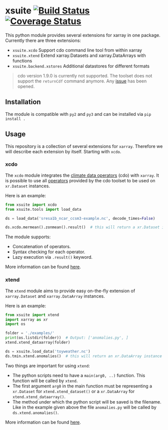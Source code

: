 # xsuite [![Build Status](https://travis-ci.org/ucyo/xsuite.svg?branch=master)](https://travis-ci.org/ucyo/xsuite) [![Coverage Status](https://coveralls.io/repos/github/ucyo/xsuite/badge.svg?branch=master)](https://coveralls.io/github/ucyo/xsuite?branch=master)
This python module provides several extensions for xarray in one package.
Currently there are three extensions:

- `xsuite.xcdo` Support cdo command line tool from within xarray
- `xsuite.xtend` Extend xarray.Datasets and xarray.DataArrays with functions
- `xsuite.backend.xstores` Additional datastores for different formats

> cdo version 1.9.0 is currently not supported. The toolset does not support
> the `returnCdf` command anymore. Any [issue](https://code.mpimet.mpg.de/issues/7839#change-33102)
> has been opened.

## Installation
The module is compatible with `py2` and `py3` and can be installed via `pip install .`

## Usage

This repository is a collection of several extensions for `xarray`. Therefore
we will describe each extension by itself. Starting with `xcdo`.

### xcdo

The `xcdo` module integrates the [climate data operators](https://code.mpimet.mpg.de/projects/cdo)
(cdo) with `xarray`. It is possible to use all [operators](https://code.mpimet.mpg.de/projects/cdo/embedded/index.html)
provided by the cdo toolset to be used on `xr.Dataset` instances.

Here is an example:

```python
from xsuite import xcdo
from xsuite.tools import load_data

ds = load_data('sresa1b_ncar_ccsm3-example.nc', decode_times=False)

ds.xcdo.mermean().zonmean().result()  # this will return a xr.Dataset instance
```

The module supports:
- Concatenation of operators.
- Syntax checking for each operator.
- Lazy execution via `.result()` keyword.

More information can be found [here](xsuite/xcdo/README.md).


### xtend

The `xtend` module aims to provide easy on-the-fly extension of `xarray.Dataset`
and `xarray.DataArray` instances.

Here is an example:

```python
from xsuite import xtend
import xarray as xr
import os

folder = './examples/'
print(os.listdir(folder))  # Output: ['anomalies.py', ]
xtend.xtend_dataarray(folder)

ds = xsuite.load_data('toyweather.nc')
ds.tmin.xtend.anomalies()  # this will return an xr.DataArray instance
```

Two things are important for using `xtend`:
- The python scripts need to have a `main(arg0, ..)` function. This function will be
called by `xtend`.
- The first argument `arg0` in the main function must be representing
a `xr.Dataset` for `xtend.xtend_dataset()` or a `xr.DataArray` for `xtend.xtend_dataarray()`.
- The method under which the python script will be saved is the filename. Like
in the example given above the file `anomalies.py` will be called by `ds.xtend.anomalies()`.

More information can be found [here](xsuite/xtend/README.md).
